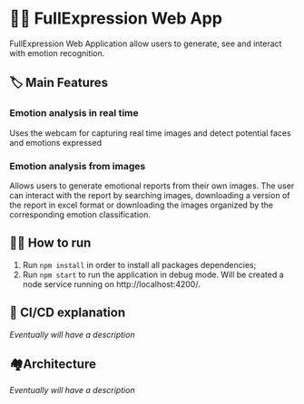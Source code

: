 # 🧑‍🦰 FullExpression Web App

FullExpression Web Application allow users to generate, see and interact with emotion recognition.

## 🏷️ Main Features

### Emotion analysis in real time

Uses the webcam for capturing real time images and detect potential faces and emotions expressed

### Emotion analysis from images

Allows users to generate emotional reports from their own images. The user can interact with the report by searching images, downloading a version of the report in excel format or downloading the images organized by the corresponding emotion classification.

## 🏃‍♂️ How to run

1. Run `npm install` in order to install all packages dependencies;
2. Run `npm start` to run the application in debug mode. Will be created a node service running on http://localhost:4200/.

## 🚋 CI/CD explanation

*Eventually will have a description*

## 🏘️Architecture

*Eventually will have a description*